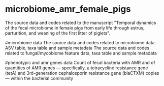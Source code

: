 # microbiome_amr_female_pigs
The source data and codes related to the manuscript "Temporal dynamics of the fecal microbiome in female pigs from early life through estrus, parturition,
and weaning of the first litter of piglets".

#microbiome data
The source data and codes related to microbiome data- ASV table, taxa table and sample metadata
The source data and codes related to fungal/mycobiome feature data, taxa table and sample metadata

#phenotypic and amr genes data
Count of fecal bacteria with AMR and of quantities of AMR genes — specifically, a tetracycline resistance gene (tetA) and 3rd-generation cephalosporin resistance gene (blaCTXM) copies — within the bacterial community
